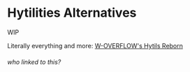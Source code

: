 # Hytilities Alternatives

WIP

Literally everything and more: [W-OVERFLOW's Hytils Reborn](https://github.com/W-OVERFLOW/Hytils-Reborn/releases/latest)

###### who linked to this?

